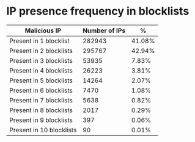 # IP presence frequency in blocklists
| Malicious IP | Number of IPs | % |
|----|----|----|
| Present in 1 blocklist | 282943 | 41.08% |
| Present in 2 blocklists | 295767 | 42.94% |
| Present in 3 blocklists | 53935 | 7.83% |
| Present in 4 blocklists | 26223 | 3.81% |
| Present in 5 blocklists | 14264 | 2.07% |
| Present in 6 blocklists | 7470 | 1.08% |
| Present in 7 blocklists | 5638 | 0.82% |
| Present in 8 blocklists | 2017 | 0.29% |
| Present in 9 blocklists | 397 | 0.06% |
| Present in 10 blocklists | 90 | 0.01% |
